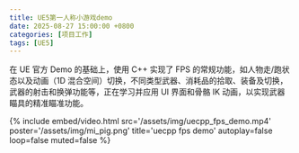 ```yaml
---
title: UE5第一人称小游戏demo
date: 2025-08-27 15:00:00 +0800
categories: [项目工作]
tags: [UE5]
---
```


在 UE 官方 Demo 的基础上，使用 C++ 实现了 FPS 的常规功能，如人物走/跑状态以及动画（1D 混合空间）切换，不同类型武器、消耗品的拾取、装备及切换，武器的射击和换弹功能等，正在学习并应用 UI 界面和骨骼 IK 动画，以实现武器瞄具的精准瞄准功能。

{%
    include embed/video.html
    src='/assets/img/uecpp_fps_demo.mp4'
    poster='/assets/img/mi_pig.png'
    title='uecpp fps demo'
    autoplay=false
    loop=false
    muted=false
%}